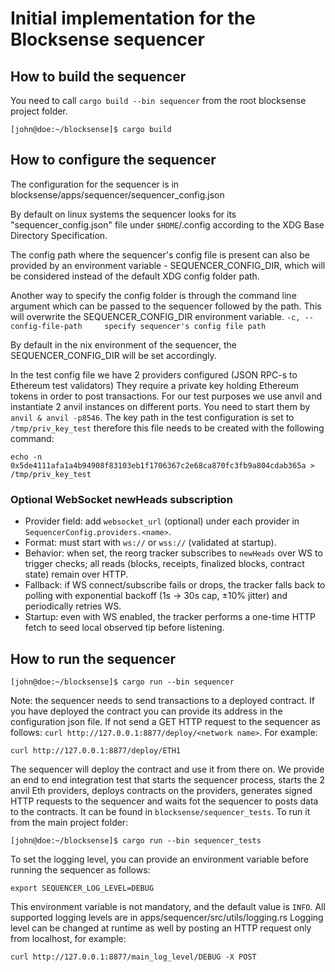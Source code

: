 # Initial implementation for the Blocksense sequencer

## How to build the sequencer

You need to call `cargo build --bin sequencer` from the root blocksense project folder.

```
[john@doe:~/blocksense]$ cargo build
```

## How to configure the sequencer

The configuration for the sequencer is in blocksense/apps/sequencer/sequencer_config.json

By default on linux systems the sequencer looks for its "sequencer_config.json" file
under `$HOME`/.config according to the XDG Base Directory Specification.

The config path where the sequencer's config file is present can also be provided by
an environment variable - SEQUENCER_CONFIG_DIR, which will be considered instead of
the default XDG config folder path.

Another way to specify the config folder is through the command line argument which can
be passed to the sequencer followed by the path. This will overwrite the SEQUENCER_CONFIG_DIR
environment variable.
`-c, --config-file-path     specify sequencer's config file path`

By default in the nix environment of the sequencer, the SEQUENCER_CONFIG_DIR will be set
accordingly.

In the test config file we have 2 providers configured (JSON RPC-s to Ethereum test validators)
They require a private key holding Ethereum tokens in order to post transactions. For our test
purposes we use anvil and instantiate 2 anvil instances on different ports. You need to start them
by `anvil & anvil -p8546`. The key path in the test configuration is set to `/tmp/priv_key_test`
therefore this file needs to be created with the following command:

```
echo -n 0x5de4111afa1a4b94908f83103eb1f1706367c2e68ca870fc3fb9a804cdab365a > /tmp/priv_key_test
```

### Optional WebSocket newHeads subscription

- Provider field: add `websocket_url` (optional) under each provider in `SequencerConfig.providers.<name>`.
- Format: must start with `ws://` or `wss://` (validated at startup).
- Behavior: when set, the reorg tracker subscribes to `newHeads` over WS to trigger checks; all reads (blocks, receipts, finalized blocks, contract state) remain over HTTP.
- Fallback: if WS connect/subscribe fails or drops, the tracker falls back to polling with exponential backoff (1s → 30s cap, ±10% jitter) and periodically retries WS.
- Startup: even with WS enabled, the tracker performs a one-time HTTP fetch to seed local observed tip before listening.

## How to run the sequencer

```
[john@doe:~/blocksense]$ cargo run --bin sequencer
```

Note: the sequencer needs to send transactions to a deployed contract. If you have deployed the contract you can provide its
address in the configuration json file. If not send a GET HTTP request to the sequencer as follows: `curl http://127.0.0.1:8877/deploy/<network name>`.
For example:

```
curl http://127.0.0.1:8877/deploy/ETH1
```

The sequencer will deploy the contract and use it from there on. We provide an end to end integration test that starts
the sequencer process, starts the 2 anvil Eth providers, deploys contracts on the providers, generates signed HTTP requests
to the sequencer and waits fot the sequencer to posts data to the contracts. It can be found in
`blocksense/sequencer_tests`. To run it from the main project folder:

```
[john@doe:~/blocksense]$ cargo run --bin sequencer_tests
```

To set the logging level, you can provide an environment variable before running the sequencer as follows:

```
export SEQUENCER_LOG_LEVEL=DEBUG
```

This environment variable is not mandatory, and the default value is `INFO`. All supported logging levels are in apps/sequencer/src/utils/logging.rs
Logging level can be changed at runtime as well by posting an HTTP request only from localhost, for example:

```
curl http://127.0.0.1:8877/main_log_level/DEBUG -X POST
```

